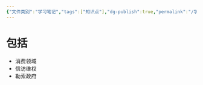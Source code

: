```yaml
---
{"文件类别":"学习笔记","tags":["知识点"],"dg-publish":true,"permalink":"/学习笔记/知识点/敲诈勒索罪/","dgPassFrontmatter":true,"noteIcon":""}
---
```


# 包括
- 消费领域
- 信访维权
- 勒索政府